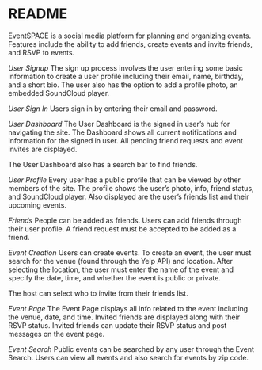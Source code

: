 # README

EventSPACE is a social media platform for planning and organizing events. Features include the ability to add friends, create events and invite friends, and RSVP to events.

*User Signup*
The sign up process involves the user entering some basic information to create a user profile including their email, name, birthday, and a short bio. The user also has the option to add a profile photo, an embedded SoundCloud player.

*User Sign In*
Users sign in by entering their email and password.

*User Dashboard*
The User Dashboard is the signed in user’s hub for navigating the site. The Dashboard shows all current notifications and information for the signed in user. All pending friend requests and event invites are displayed.

The User Dashboard also has a search bar to find friends.

*User Profile*
Every user has a public profile that can be viewed by other members of the site. The profile shows the user’s  photo, info, friend status, and SoundCloud player. Also displayed are the user’s friends list and their upcoming events.

*Friends*
People can be added as friends. Users can add friends through their user profile. A friend request must be accepted to be added as a friend.

*Event Creation*
Users can create events. To create an event, the user must search for the venue (found through the Yelp API) and location. After selecting the location, the user must enter the name of the event and specify the date, time, and whether the event is public or private.

The host can select who to invite from their friends list.

*Event Page*
The Event Page displays all info related to the event including the venue, date, and time. Invited friends are displayed along with their RSVP status. Invited friends can update their RSVP status and post messages on the event page.

*Event Search*
Public events can be searched by any user through the Event Search. Users can view all events and also search for events by zip code.
